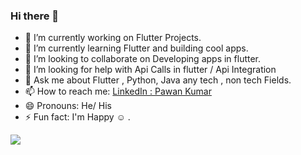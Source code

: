### Hi there 👋

- 🔭 I’m currently working on Flutter Projects.
- 🌱 I’m currently learning Flutter and building cool apps.
- 👯 I’m looking to collaborate on Developing apps in flutter.
- 🤔 I’m looking for help with Api Calls in flutter / Api Integration
- 💬 Ask me about Flutter , Python, Java any tech , non tech Fields.
- 📫 How to reach me: [LinkedIn : Pawan Kumar](https://www.linkedin.com/in/pawan-k-9490581b5/)
- 😄 Pronouns: He/ His
- ⚡ Fun fact: I'm Happy ☺ .

<img src = "https://github-readme-stats.vercel.app/api?username=pnkr01&&show_icons=true&title_color=ffffff&icon_color=bb2asf&text_color=daf7dc&bg_color=191919">
